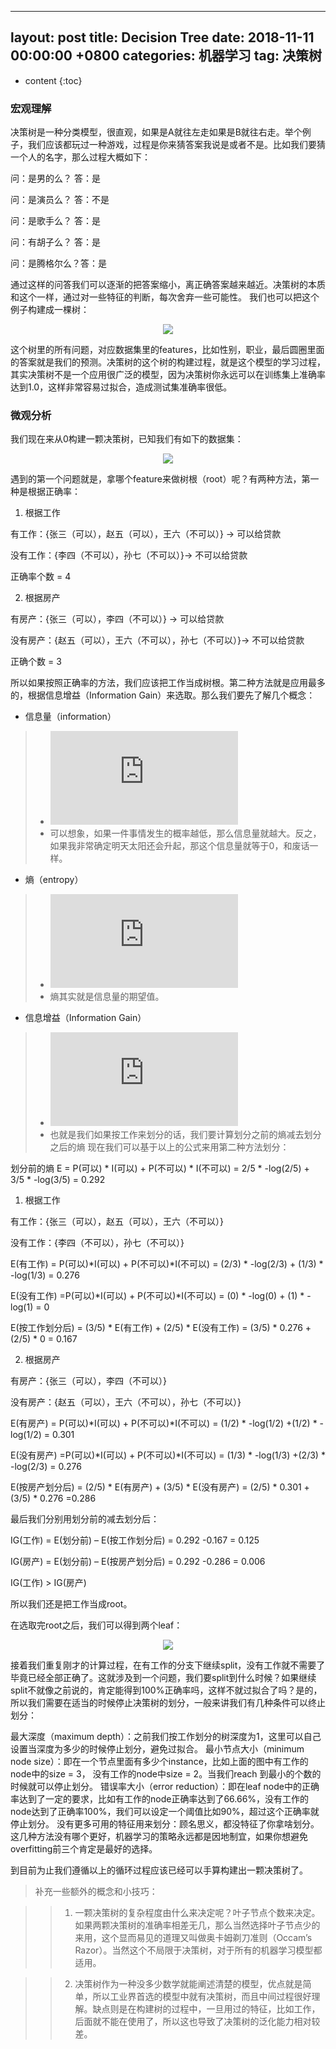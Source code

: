
---
layout: post
title:  Decision Tree
date:   2018-11-11 00:00:00 +0800
categories: 机器学习
tag: 决策树
---

* content
{:toc}


### 宏观理解
决策树是一种分类模型，很直观，如果是A就往左走如果是B就往右走。举个例子，我们应该都玩过一种游戏，过程是你来猜答案我说是或者不是。比如我们要猜一个人的名字，那么过程大概如下：

问：是男的么？   答：是

问：是演员么？ 答：不是

问：是歌手么？ 答：是

问：有胡子么？ 答：是

问：是腾格尔么？答：是

通过这样的问答我们可以逐渐的把答案缩小，离正确答案越来越近。决策树的本质和这个一样，通过对一些特征的判断，每次舍弃一些可能性。
我们也可以把这个例子构建成一棵树：

<p align="center"> 
  <img src="/imgs/decisiontree/1.png">
</p>

这个树里的所有问题，对应数据集里的features，比如性别，职业，最后圆圈里面的答案就是我们的预测。决策树的这个树的构建过程，就是这个模型的学习过程，其实决策树不是一个应用很广泛的模型，因为决策树你永远可以在训练集上准确率达到1.0，这样非常容易过拟合，造成测试集准确率很低。

### 微观分析
我们现在来从0构建一颗决策树，已知我们有如下的数据集：

 <p align="center"> 
  <img src="/imgs/decisiontree/2.png">
</p>

遇到的第一个问题就是，拿哪个feature来做树根（root）呢？有两种方法，第一种是根据正确率：

1. 根据工作

有工作：{张三（可以），赵五（可以），王六（不可以）} -> 可以给贷款

没有工作：{李四（不可以），孙七（不可以）}-> 不可以给贷款

正确率个数 = 4

2. 根据房产

有房产：{张三（可以），李四（不可以）} -> 可以给贷款

没有房产：{赵五（可以），王六（不可以），孙七（不可以）}-> 不可以给贷款

正确个数 = 3

所以如果按照正确率的方法，我们应该把工作当成树根。第二种方法就是应用最多的，根据信息增益（Information Gain）来选取。那么我们要先了解几个概念：

- 信息量（information）
> - ![](https://latex.codecogs.com/gif.latex?I%3D-log%28P%28x%29%29)
> - 可以想象，如果一件事情发生的概率越低，那么信息量就越大。反之，如果我非常确定明天太阳还会升起，那这个信息量就等于0，和废话一样。
- 熵（entropy）
> - ![](https://latex.codecogs.com/gif.latex?E%20%3D%20%5Csum_%7Bi%3D0%7D%5E%7Bn%7DP%28x_i%29%20*%20I)
> - 熵其实就是信息量的期望值。
- 信息增益（Information Gain）
> - ![](https://latex.codecogs.com/gif.latex?IG%20%3D%20E%28before%5C_split%29%20-%20E%28after%5C_split%29)
> - 也就是我们如果按工作来划分的话，我们要计算划分之前的熵减去划分之后的熵
现在我们可以基于以上的公式来用第二种方法划分：

划分前的熵 E = P(可以) * I(可以) + P(不可以) * I(不可以) = 2/5 * -log(2/5) + 3/5 * -log(3/5) = 0.292

1. 根据工作

有工作：{张三（可以），赵五（可以），王六（不可以）}

没有工作：{李四（不可以），孙七（不可以）}

E(有工作) = P(可以)*I(可以) + P(不可以)*I(不可以)  = (2/3) * -log(2/3) + (1/3) * -log(1/3) = 0.276

E(没有工作) =P(可以)*I(可以) + P(不可以)*I(不可以)  = (0) * -log(0) + (1) * -log(1) = 0

E(按工作划分后) = (3/5) * E(有工作) + (2/5) * E(没有工作) = (3/5) * 0.276 + (2/5) * 0 = 0.167

2. 根据房产

有房产：{张三（可以），李四（不可以）}

没有房产：{赵五（可以），王六（不可以），孙七（不可以）}

E(有房产) = P(可以)*I(可以) + P(不可以)*I(不可以)  = (1/2) * -log(1/2) +(1/2) * -log(1/2) = 0.301

E(没有房产) =P(可以)*I(可以) + P(不可以)*I(不可以)  = (1/3) * -log(1/3) +(2/3) * -log(2/3) = 0.276

E(按房产划分后) = (2/5) * E(有房产) + (3/5) * E(没有房产) = (2/5) * 0.301 + (3/5) * 0.276 =0.286

最后我们分别用划分前的减去划分后：

IG(工作) = E(划分前) – E(按工作划分后) =  0.292 -0.167 = 0.125

IG(房产) = E(划分前) – E(按房产划分后) = 0.292 -0.286 = 0.006

IG(工作) > IG(房产)

所以我们还是把工作当成root。

在选取完root之后，我们可以得到两个leaf：

 <p align="center"> 
  <img src="/imgs/decisiontree/3.png">
</p>

接着我们重复刚才的计算过程，在有工作的分支下继续split，没有工作就不需要了毕竟已经全部正确了。这就涉及到一个问题，我们要split到什么时候？如果继续split不就像之前说的，肯定能得到100%正确率吗，这样不就过拟合了吗？是的，所以我们需要在适当的时候停止决策树的划分，一般来讲我们有几种条件可以终止划分：

最大深度（maximum depth）：之前我们按工作划分的树深度为1，这里可以自己设置当深度为多少的时候停止划分，避免过拟合。
最小节点大小（minimum node size）：即在一个节点里面有多少个instance，比如上面的图中有工作的node中的size = 3， 没有工作的node中size = 2。当我们reach 到最小的个数的时候就可以停止划分。
错误率大小（error reduction）：即在leaf node中的正确率达到了一定的要求，比如有工作的node正确率达到了66.66%，没有工作的node达到了正确率100%，我们可以设定一个阈值比如90%，超过这个正确率就停止划分。
没有更多可用的特征用来划分：顾名思义，都没特征了你拿啥划分。
这几种方法没有哪个更好，机器学习的策略永远都是因地制宜，如果你想避免overfitting前三个肯定是最好的选择。

到目前为止我们遵循以上的循环过程应该已经可以手算构建出一颗决策树了。

> 补充一些额外的概念和小技巧：

>> 1. 一颗决策树的复杂程度由什么来决定呢？叶子节点个数来决定。如果两颗决策树的准确率相差无几，那么当然选择叶子节点少的来用，这个显而易见的道理又叫做奥卡姆剃刀准则（Occam’s Razor）。当然这个不局限于决策树，对于所有的机器学习模型都适用。

>> 2. 决策树作为一种没多少数学就能阐述清楚的模型，优点就是简单，所以工业界首选的模型中就有决策树，而且中间过程很好理解。缺点则是在构建树的过程中，一旦用过的特征，比如工作，后面就不能在使用了，所以这也导致了决策树的泛化能力相对较差。

